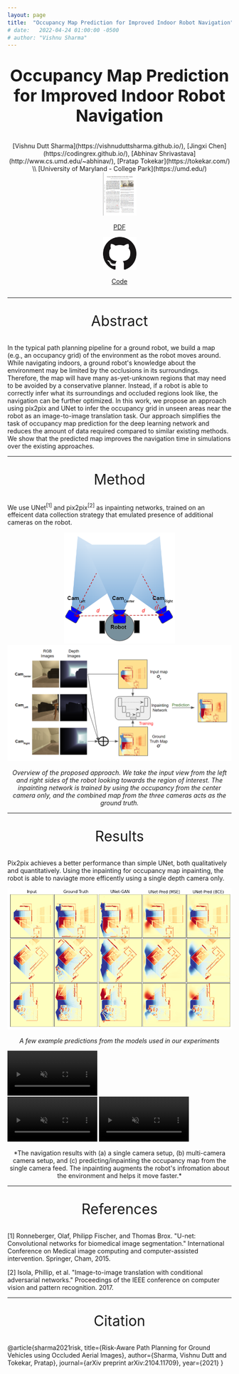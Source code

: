 ```yaml
---
layout: page
title:  "Occupancy Map Prediction for Improved Indoor Robot Navigation"
# date:   2022-04-24 01:00:00 -0500
# author: "Vishnu Sharma"
---
```

<p align="center" style="font-size:28pt"><strong>Occupancy Map Prediction for Improved Indoor Robot Navigation</strong></p>

<div align="center" markdown="1" style="justify-content:space-between;">
[Vishnu Dutt Sharma](https://vishnuduttsharma.github.io/), [Jingxi Chen](https://codingrex.github.io/), [Abhinav Shrivastava](http://www.cs.umd.edu/~abhinav/), [Pratap Tokekar](https://tokekar.com/) \\
[University of Maryland - College Park](https://umd.edu/)
</div>

<div align="center" style="justify-content:space-between;" class="row">
<div class="column">  
<a href="https://arxiv.org/pdf/2104.11709.pdf">
<img src="../img/projects/occmap_icon.png" style="width: 75px;" alt="PDF"/>
</a>

<a href="https://arxiv.org/pdf/2104.11709.pdf">PDF</a>
</div>

<div class="column">  
<a href="https://github.com/VishnuDuttSharma/occupancy_prediction">
<img src="../img/projects/github_icon.png" style="width: 75px;" alt="PDF"/>
</a>

<a href="https://github.com/VishnuDuttSharma/occupancy_prediction">Code</a>
</div>									  
</div>

---

<center>
<p style="font-size:24pt">Abstract</p>
</center>

In the typical path planning pipeline for a ground robot, we build a map (e.g., an occupancy grid) of the environment as the robot moves around. While navigating indoors, a ground robot's knowledge about the environment may be limited by the occlusions in its surroundings. Therefore, the map will have many as-yet-unknown regions that may need to be avoided by a conservative planner. Instead, if a robot is able to correctly infer what its surroundings and occluded regions look like, the navigation can be further optimized. In this work, we propose an approach using pix2pix and UNet to infer the occupancy grid in unseen areas near the robot as an image-to-image translation task. Our approach simplifies the task of occupancy map prediction for the deep learning network and reduces the amount of data required compared to similar existing methods. We show that the predicted map improves the navigation time in simulations over the existing approaches.

---

<center>
<p style="font-size:24pt">Method</p>
</center>

We use UNet<sup>[1]</sup> and pix2pix<sup>[2]</sup> as inpainting networks, trained on an effeicent data collection strategy that emulated presence of additional cameras on the robot.

<div align="center" markdown="1" style="justify-content:space-between;">
<img src="../img/projects/occmap_robot_config.png" alt="Top view of the robot setup" width="250"/>  <img src="../img/projects/occmap_overview.png" alt="Overview of the proposed approach. We take the input view from the left and right sides of the robot looking towards the region of interest. The inpainting network is trained by using the occupancy from the center camera only, and the combined map from the three cameras acts as the ground truth" width="650"/>

*Overview of the proposed approach. We take the input view from the left and right sides of the robot looking towards the region of interest. The inpainting network is trained by using the occupancy from the center camera only, and the combined map from the three cameras acts as the ground truth.*

</div>

---

<center>
<p style="font-size:24pt">Results</p>
</center>

Pix2pix achieves a better performance than simple UNet, both qualitatively and quantitatively. Using the inpainting for occupancy map inpainting, the robot is able to naviagte more efficently using a single depth camera only.

<div align="center" markdown="1" style="justify-content:space-between;">
<img src="../img/projects/result_examples.png" alt="A few example results from the models used in our experiemnts"/> 

*A few example predictions from the models used in our experiments*
</div>

<video width="40%" autoplay loop muted> <source src="../vids/projects/occmap_normal_video.mp4"> </video>  
<video width="40%" autoplay loop muted> <source src="../vids/projects/occmap_gt_video.mp4"> </video> 
<video width="40%" autoplay loop muted> <source src="../vids/projects/occmap_gan_video.mp4"> </video> 

<div align="center" markdown="1" style="justify-content:space-between;"> 
*The navigation results with (a) a single camera setup, (b) multi-camera camera setup, and (c) predicting/inpainting the occupancy map from the single camera feed. The inpainting augments the robot's infromation about the environment and helps it move faster.*
</div>

--- 

<center>
<p style="font-size:24pt">References</p>
</center>
[1] Ronneberger, Olaf, Philipp Fischer, and Thomas Brox. "U-net: Convolutional networks for biomedical image segmentation." International Conference on Medical image computing and computer-assisted intervention. Springer, Cham, 2015.

[2] Isola, Phillip, et al. "Image-to-image translation with conditional adversarial networks." Proceedings of the IEEE conference on computer vision and pattern recognition. 2017.

---

<center>
<p style="font-size:24pt">Citation</p>
</center>
	@article{sharma2021risk,
	  title={Risk-Aware Path Planning for Ground Vehicles using Occluded Aerial Images},
	  author={Sharma, Vishnu Dutt and Tokekar, Pratap},
	  journal={arXiv preprint arXiv:2104.11709},
	  year={2021}
	}

